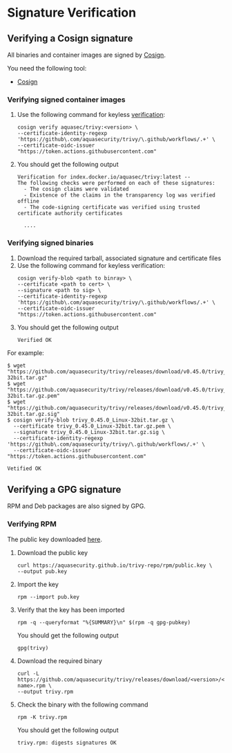 # Signature Verification

## Verifying a Cosign signature
All binaries and container images are signed by [Cosign](https://github.com/sigstore/cosign).

You need the following tool:

- [Cosign](https://docs.sigstore.dev/cosign/installation/)

### Verifying signed container images
1. Use the following command for keyless [verification](https://docs.sigstore.dev/cosign/verify/):
   ```shell
   cosign verify aquasec/trivy:<version> \
   --certificate-identity-regexp 'https://github\.com/aquasecurity/trivy/\.github/workflows/.+' \
   --certificate-oidc-issuer "https://token.actions.githubusercontent.com"
   ```
   
2. You should get the following output
   ```shell
   Verification for index.docker.io/aquasec/trivy:latest --
   The following checks were performed on each of these signatures:
     - The cosign claims were validated
     - Existence of the claims in the transparency log was verified offline
     - The code-signing certificate was verified using trusted certificate authority certificates

     ....
   ```

### Verifying signed binaries

1. Download the required tarball, associated signature and certificate files
2. Use the following command for keyless verification:
   ```shell
   cosign verify-blob <path to binray> \
   --certificate <path to cert> \
   --signature <path to sig> \
   --certificate-identity-regexp 'https://github\.com/aquasecurity/trivy/\.github/workflows/.+' \
   --certificate-oidc-issuer "https://token.actions.githubusercontent.com"
   ```
3. You should get the following output
   ```
   Verified OK
   ```
   
For example:

```shell
$ wget "https://github.com/aquasecurity/trivy/releases/download/v0.45.0/trivy_0.45.0_Linux-32bit.tar.gz"
$ wget "https://github.com/aquasecurity/trivy/releases/download/v0.45.0/trivy_0.45.0_Linux-32bit.tar.gz.pem"
$ wget "https://github.com/aquasecurity/trivy/releases/download/v0.45.0/trivy_0.45.0_Linux-32bit.tar.gz.sig"
$ cosign verify-blob trivy_0.45.0_Linux-32bit.tar.gz \
  --certificate trivy_0.45.0_Linux-32bit.tar.gz.pem \
  --signature trivy_0.45.0_Linux-32bit.tar.gz.sig \
  --certificate-identity-regexp 'https://github\.com/aquasecurity/trivy/\.github/workflows/.+' \
  --certificate-oidc-issuer "https://token.actions.githubusercontent.com" 
  
Vetified OK
```

## Verifying a GPG signature

RPM and Deb packages are also signed by GPG.

### Verifying RPM

The public key downloaded [here](https://aquasecurity.github.io/trivy-repo/rpm/public.key).

1. Download the public key
   ```shell
   curl https://aquasecurity.github.io/trivy-repo/rpm/public.key \ 
   --output pub.key
   ```
2. Import the key
   ```shell
   rpm --import pub.key
   ```
3. Verify that the key has been imported
   ```shell
   rpm -q --queryformat "%{SUMMARY}\n" $(rpm -q gpg-pubkey)
   ```
   You should get the following output
   ```shell
   gpg(trivy)
   ```
   
4. Download the required binary
   ```shell
   curl -L https://github.com/aquasecurity/trivy/releases/download/<version>/<file name>.rpm \
   --output trivy.rpm
   ```
5. Check the binary with the following command
   ```shell
   rpm -K trivy.rpm
   ```
   You should get the following output
   ```shell
   trivy.rpm: digests signatures OK
   ```

